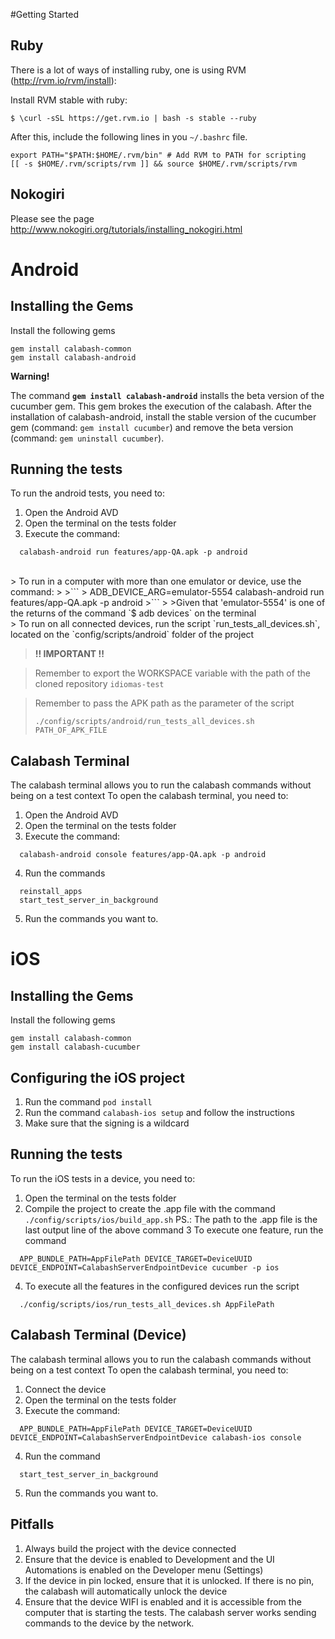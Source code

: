 #Getting Started

## Ruby
  
  There is a lot of ways of installing ruby, one is using RVM (http://rvm.io/rvm/install):
  
  Install RVM stable with ruby: 
  ```
  $ \curl -sSL https://get.rvm.io | bash -s stable --ruby
  ```
  After this, include the following lines in you `~/.bashrc` file.
  ```
  export PATH="$PATH:$HOME/.rvm/bin" # Add RVM to PATH for scripting
  [[ -s $HOME/.rvm/scripts/rvm ]] && source $HOME/.rvm/scripts/rvm
  ```
  
## Nokogiri

  Please see the page http://www.nokogiri.org/tutorials/installing_nokogiri.html

# Android

## Installing the Gems

  Install the following gems

  ```
  gem install calabash-common
  gem install calabash-android
  ```

  **Warning!**
  
  The command **`gem install calabash-android`** installs the beta version of the cucumber gem.
  This gem brokes the execution of the calabash. After the installation of calabash-android, install the stable version of the cucumber gem (command: `gem install cucumber`) and remove the beta version (command: `gem uninstall cucumber`).

## Running the tests
  To run the android tests, you need to:
  
  1. Open the Android AVD
  2. Open the terminal on the tests folder
  3. Execute the command:
  ```
    calabash-android run features/app-QA.apk -p android
  ```
  
<br />
  > To run in a computer with more than one emulator or device, use the command:
  >
  >```
  >  ADB_DEVICE_ARG=emulator-5554 calabash-android run features/app-QA.apk -p android
  >```
  >
  >Given that 'emulator-5554' is one of the returns of the command `$ adb devices` on the terminal

<br />
  > To run on all connected devices, run the script `run_tests_all_devices.sh`, located on the `config/scripts/android` folder of the project

  > **!! IMPORTANT !!** 

  > Remember to export the WORKSPACE variable with the path of the cloned repository `idiomas-test`
  
  > Remember to pass the APK path as the parameter of the script
  > 
  > ```
  > ./config/scripts/android/run_tests_all_devices.sh PATH_OF_APK_FILE
  >```


## Calabash Terminal

The calabash terminal allows you to run the calabash commands without being on a test context
To open the calabash terminal, you need to:

  1. Open the Android AVD
  2. Open the terminal on the tests folder
  3. Execute the command:
  ```
    calabash-android console features/app-QA.apk -p android
  ```
  4. Run the commands
  ```
    reinstall_apps
    start_test_server_in_background
  ```
  5. Run the commands you want to.

# iOS

## Installing the Gems

  Install the following gems

  ```
  gem install calabash-common
  gem install calabash-cucumber
  ```
  
## Configuring the iOS project

  1. Run the command `pod install`
  2. Run the command `calabash-ios setup` and follow the instructions
  3. Make sure that the signing is a wildcard


## Running the tests
  To run the iOS tests in a device, you need to:
  
  1. Open the terminal on the tests folder
  2. Compile the project to create the .app file with the command `./config/scripts/ios/build_app.sh`
        PS.: The path to the .app file is the last output line of the above command
  3 To execute one feature, run the command
  ```
    APP_BUNDLE_PATH=AppFilePath DEVICE_TARGET=DeviceUUID DEVICE_ENDPOINT=CalabashServerEndpointDevice cucumber -p ios
  ```
  4. To execute all the features in the configured devices run the script
  ```
    ./config/scripts/ios/run_tests_all_devices.sh AppFilePath
  ```

## Calabash Terminal (Device)

The calabash terminal allows you to run the calabash commands without being on a test context
To open the calabash terminal, you need to:

  1. Connect the device
  2. Open the terminal on the tests folder
  3. Execute the command:
  ```
    APP_BUNDLE_PATH=AppFilePath DEVICE_TARGET=DeviceUUID DEVICE_ENDPOINT=CalabashServerEndpointDevice calabash-ios console
  ```
  4. Run the command
  ```
    start_test_server_in_background
  ```
  5. Run the commands you want to.

## Pitfalls

  1. Always build the project with the device connected
  2. Ensure that the device is enabled to Development and the UI Automations is enabled on the Developer menu (Settings)
  3. If the device in pin locked, ensure that it is unlocked. If there is no pin, the calabash will automatically unlock the device
  4. Ensure that the device WIFI is enabled and it is accessible from the computer that is starting the tests. The calabash server works sending commands to the device by the network.
